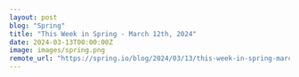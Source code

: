 ```yaml
---
layout: post
blog: "Spring"
title: "This Week in Spring - March 12th, 2024"
date: 2024-03-13T00:00:00Z
image: images/spring.png
remote_url: "https://spring.io/blog/2024/03/13/this-week-in-spring-march-12th-2024"
---
```


